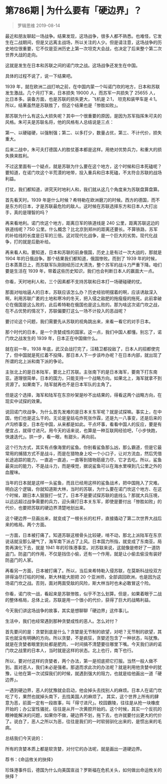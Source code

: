 # 第786期 | 为什么要有「硬边界」？
> 罗辑思维
2019-08-14

最近和朋友聊起一场战争。结果发现，这场战争，很多人都不熟悉。也难怪，它发生在二战期间，但是又远离主战场，所以关注的人少。但是请注意，这场战争的历史地位很重要，它不仅是亚洲历史上第一次坦克大会战，也决定了后来整个第二次世界大战的走向。

这就是发生在日本和苏联之间的诺门坎之战。这场战争还发生在中国。

具体的过程不说了，说一下结果吧。

1939 年，就在欧洲二战打响之前，在中国内蒙一个叫诺门坎的地方，日本和苏联发生激战。几个月打下来，日本损失 19000 人，而苏军一共损失了 25655 人，比日本多。装备方面，也是苏联的损失更大，飞机是 2:1， 坦克和装甲车是 4:1。所以，结果虽然是苏联胜了，但这个结果也是「惨胜如败」。

那苏联为什么有这么大损失呢？其中一个很重要的原因，是因为苏军指挥朱可夫的风格。朱可夫是苏联名将，他的风格有人总结说是三点：

第一、以硬碰硬，以强制强；第二、以多打少，数量占优，第三、不计代价，损失重大。

后来二战中，朱可夫打德国人的胜仗基本都是这样。用绝对优势兵力，和重大的损失换来胜利。

不过这里面有一个疑点，就是苏联为什么要在这个地方，这个时候和日本死磕呢？要知道，在诺门坎这个半荒漠的地带，投入重兵和日本死磕，不太符合苏联的战场利益。

打仗，我们都知道，讲究天时地利人和，我们就从这几个角度来为苏联盘算盘算。

首先看天时。1939 年是什么时候？希特勒在欧洲磨刀的时候。西方的德国，而不是东方的日本，才是苏联最危险的敌人。这时候在苏联选择东方和日本人大打出手，真的是理智的吗？

再来看地利。诺门坎这个地方，距离日军的铁道线是 240 公里，距离苏联这边的铁道线呢？750 公里。什么概念？比北京到郑州的距离还要长。不算铁路，苏军的补给线的长度是日军的三倍。这对现代化战争，是一个巨大的劣势。现代化战争，打的就是后勤补给。

再来看人和。要知道，日本和苏联的前身俄国，历史上是有过一次大战的，那就是 1904 年的日俄战争。那个结果我们都知道，俄国惨败。而到了 1939 年的时候，日本蒸蒸日上，而苏联军队刚刚经历过大清洗，整个苏军的战斗力严重下降。咱们要是生活在 1939 年，带着这些历史知识，我们也会判断日本人的赢面大一点。

你看，天时地利人和，三个因素都不支持苏联和日本打一场硬碰硬的仗。

那面对咄咄逼人的日本，苏联应该怎么办？历史经验明摆着的啊，应该诱敌深入啊，利用苏联广袤的土地和寒冷的冬天，把入侵之敌肥的拖瘦瘦的拖死。此前拿破仑在俄国是这么败的，此后希特勒在俄国也是这么败的。那为啥这次诺门坎之战，在不占优势的情况下，苏联偏要打这么一场不计投入的恶战呢？

要讨论这个问题，我们需要先从苏联的视角跳出来，来看一看它的对手日本。

那个时代的日本，是一个贪婪成性的国家。这一点，我们中国人都懂。别忘了，诺门坎之战发生的 1939 年，日本正在中国做什么。

就在前一年，1938 年底，武汉会战打完了，汪精卫都投敌了，日本人的招都使完了，但中国就是死扛着不投降，那日本人下一步该咋办呢？在日本内部，就出现了所谓的北上派和南下派的争论。

主张北上的是日本陆军，要北上打苏联。主张南下的是日本海军，要南下打东南亚。道理很简单，日本的国力，只能支持一个战略方向。如果北上，海军就拿不到资源了。如果南下，陆军就再也不是日本军队的主角了。

但是这个选择，海军和陆军在东京吵架是吵不出结果的，得看这两个战略方向，在现实中试探的效果。

说回诺门坎战争，为什么首先发难的是日本关东军呢？就是试探嘛。事实上，在中国，他们也是这么干的。无论是皇姑屯炸死张作霖，还是九一八事变，还是后来的卢沟桥事变，日本在中国，从来都是如此。干点坏事，看看中国人的反应，要是有便宜占，就得寸进尺。用今天的话来说，也算是一种互联网经验吧，「小步快跑，快速迭代」。拱一步，看一眼，有甜头，再向前。

这个行为方式，其实有点像海里的鲨鱼。你别看鲨鱼那么凶，那么霸道，但是它最常用的捕猎方式不是战斗，而是在猎物身上咬一个小口子，让对方流血，然后凭借长途追踪的能力，一直追一直追，一直等到猎物筋疲力尽，它才去吃。所以，鲨鱼最突出的能力，不是战斗力，而是嗅觉，据说鲨鱼可以在海水里嗅到几公里之外的血腥味。

当年的日本就是这样一头鲨鱼，而且已经用这样的鲨鱼战术，把中国拖入了灾难。明白这个逻辑，你就知道斯大林，当时的苏联，为什么要在诺门坎这个地方、在这个时候，跟日本人狠狠打一仗了。日本不是要试探苏联的底线么？那就大兵压境，以远远超过战争需要的兵力，迎头痛打日本关东军，即使是要付出「惨胜如败」的代价，也要把苏联的硬边界清楚地划出来。

这个硬边界一旦画出来，就变成了一根长长的杠杆，直接撬动了第二次世界大战后来的格局。两个方面。

一方面，日本被打痛了。知道苏联这根骨头比较硬，啃不动，那北上派陆军在东京说话就没那么硬气了，海军南下派占了上风。日本国力所指，就变成了东南亚。局势再演化下去，就是 1941 年的珍珠港事变。对苏联来说，这就像是修好了一道防盗门。防盗门的作用，不仅是挡住小偷，还有一个作用，就是让小偷去偷没有装好防盗门的人家。

再看另一方面，日本被打痛了。所以，当后来希特勒入侵苏联，在莫斯科战役双方拼得油尽灯枯的时候，斯大林能大胆把 20 个亚洲师，全部调回欧洲，也是因为这场诺门坎之战。否则，面对两面受敌的风险，斯大林当时也未必敢冒这个险。

你看，诺门坎一战，看起来是苏联惨胜，似乎不怎么划算。但是，如果着眼于二战的整体格局，总体上说，苏联是用一个很小的代价，获得了巨大的战略利益。

今天我们讲这场战争的故事，其实是想聊聊「硬边界」这件事儿。

生活中，我们也经常遇到那种贪婪成性的恶人。怎么对付？

首先要问的是：贪婪到底是什么？贪婪是无节制的欲望，对吧？无节制的欲望，其实也就没有明确的方向。所以贪婪，不是疯狂，贪婪还包含了一种状态，叫犹豫。就是在贪婪者眼里到处都是肥肉，一时间搞不清楚要往哪里下嘴。今天我们讲的诺门坎之战里的日本人，当时就是这样的状态。北上也行，南下也行。

所以，要对付这样的贪婪者，两个办法，第一是彻底把它打服。当然一般人做不到。面对恶人，我们未必是强者。那退而求此次的办法呢？就是利用他贪婪中的犹豫，让他在第一次试探我们的时候，就遇到强大的阻力，也就是给他画出一道「硬边界」。

一遇到硬边界，恶人的犹豫就会启动，他会掉头去找别人的麻烦。日本人在诺门坎吃了亏，果然也就掉头南下，去找美国人的麻烦了。
其实，这个世界上所有的肆意为恶，前面一定有一段故事，叫「得寸进尺」。校园霸陵，往往是从抢一块橡皮开始的；办公室性骚扰，往往是从开一次黄腔开始的。这个时候，其实一个反抗的眼神能解决的问题，如果你不做，硬边界不划，拖下去，也许就要付出更大的代价了。说白了，恶人之所以为恶，往往是我们的一时软弱驯化出来的，是惯出来的毛病。

总结我们今天说的：

所有的贪婪本质上都是软贪婪，对付它的办法呢，就是画出一道硬边界。

荐书：《命运攸关的抉择》

珍珠港事件后，德国为什么向美国宣战？罗斯福在危机关头，如何做出命运攸关的抉择？

